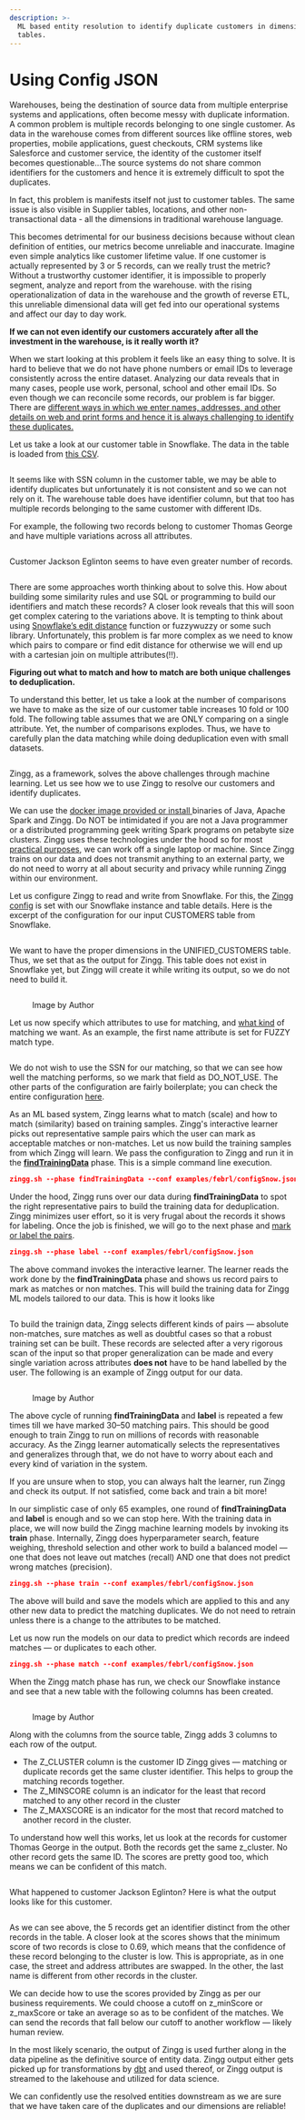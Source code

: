 ```yaml
---
description: >-
  ML based entity resolution to identify duplicate customers in dimension
  tables.
---
```


# Using Config JSON

Warehouses, being the destination of source data from multiple enterprise systems and applications, often become messy with duplicate information. A common problem is multiple records belonging to one single customer. As data in the warehouse comes from different sources like offline stores, web properties, mobile applications, guest checkouts, CRM systems like Salesforce and customer service, the identity of the customer itself becomes questionable...The source systems do not share common identifiers for the customers and hence it is extremely difficult to spot the duplicates.

In fact, this problem is manifests itself not just to customer tables. The same issue is also visible in Supplier tables, locations, and other non-transactional data - all the dimensions in traditional warehouse language.

This becomes detrimental for our business decisions because without clean definition of entities, our metrics become unreliable and inaccurate. Imagine even simple analytics like customer lifetime value. If one customer is actually represented by 3 or 5 records, can we really trust the metric? Without a trustworthy customer identifier, it is impossible to properly segment, analyze and report from the warehouse. with the rising operationalization of data in the warehouse and the growth of reverse ETL, this unreliable dimensional data will get fed into our operational systems and affect our day to day work.

**If we can not even identify our customers accurately after all the investment in the warehouse, is it really worth it?**

When we start looking at this problem it feels like an easy thing to solve. It is hard to believe that we do not have phone numbers or email IDs to leverage consistently across the entire dataset. Analyzing our data reveals that in many cases, people use work, personal, school and other email IDs. So even though we can reconcile some records, our problem is far bigger. There are [different ways in which we enter names, addresses, and other details on web and print forms and hence it is always challenging to identify these duplicates.](https://medium.com/@sonalgoyal/deduplicating-records-is-machine-learning-the-answer-e9579cfda935)

Let us take a look at our customer table in Snowflake. The data in the table is loaded from [this CSV](https://github.com/zinggAI/zingg/blob/main/examples/febrl/test.csv).

<figure><img src="https://cdn.prod.website-files.com/61ee7c3b937e8a5919a6a12d/6232170b902a2245521be4c9_1*IJjjNWx9M5c_Sy6TDQoKWA.png" alt=""><figcaption></figcaption></figure>

It seems like with SSN column in the customer table, we may be able to identify duplicates but unfortunately it is not consistent and so we can not rely on it. The warehouse table does have identifier column, but that too has multiple records belonging to the same customer with different IDs.

For example, the following two records belong to customer Thomas George and have multiple variations across all attributes.

<figure><img src="https://cdn.prod.website-files.com/61ee7c3b937e8a5919a6a12d/6232170bc9804b2468382d13_1*q9sXA8soGVbAjD3dsVKAhg.png" alt=""><figcaption></figcaption></figure>

Customer Jackson Eglinton seems to have even greater number of records.

<figure><img src="https://cdn.prod.website-files.com/61ee7c3b937e8a5919a6a12d/6232170b12765114002c2059_1*LO0ns0K3-05zjVfSZLvP-g.png" alt=""><figcaption></figcaption></figure>

There are some approaches worth thinking about to solve this. How about building some similarity rules and use SQL or programming to build our identifiers and match these records? A closer look reveals that this will soon get complex catering to the variations above. It is tempting to think about using [Snowflake’s edit distance](https://docs.snowflake.com/en/sql-reference/functions/editdistance.html) function or fuzzywuzzy or some such library. Unfortunately, this problem is far more complex as we need to know which pairs to compare or find edit distance for otherwise we will end up with a cartesian join on multiple attributes(!!).

**Figuring out what to match and how to match are both unique challenges to deduplication.**

To understand this better, let us take a look at the number of comparisons we have to make as the size of our customer table increases 10 fold or 100 fold. The following table assumes that we are ONLY comparing on a single attribute. Yet, the number of comparisons explodes. Thus, we have to carefully plan the data matching while doing deduplication even with small datasets.

<figure><img src="https://cdn.prod.website-files.com/61ee7c3b937e8a5919a6a12d/6232170bec616d851f7b8806_1*svNQBN2gsOmnsoLADtx0kA.jpeg" alt=""><figcaption></figcaption></figure>

Zingg, as a framework, solves the above challenges through machine learning. Let us see how we to use Zingg to resolve our customers and identify duplicates.

We can use the [docker image provided or install ](https://docs.zingg.ai/zingg/stepbystep/installation)binaries of Java, Apache Spark and Zingg. Do NOT be intimidated if you are not a Java programmer or a distributed programming geek writing Spark programs on petabyte size clusters. Zingg uses these technologies under the hood so for most [practical purposes](https://docs.zingg.ai/zingg/stepbystep/hardwaresizing), we can work off a single laptop or machine. Since Zingg trains on our data and does not transmit anything to an external party, we do not need to worry at all about security and privacy while running Zingg within our environment.

Let us configure Zingg to read and write from Snowflake. For this, the [Zingg config](https://github.com/zinggAI/zingg/blob/main/docs/configuration.md) is set with our Snowflake instance and table details. Here is the excerpt of the configuration for our input CUSTOMERS table from Snowflake.

<figure><img src="https://cdn.prod.website-files.com/61ee7c3b937e8a5919a6a12d/6232170bcf512bfe86a0c27c_1*xhA58axrU3sgdV7M_MOZNg.png" alt=""><figcaption></figcaption></figure>

We want to have the proper dimensions in the UNIFIED\_CUSTOMERS table. Thus, we set that as the output for Zingg. This table does not exist in Snowflake yet, but Zingg will create it while writing its output, so we do not need to build it.

<figure><img src="https://cdn.prod.website-files.com/61ee7c3b937e8a5919a6a12d/6232170c15bc731d9368972c_1*1Gj8iyyI9Bl-XsxDfe_mYw.png" alt=""><figcaption><p>Image by Author</p></figcaption></figure>

Let us now specify which attributes to use for matching, and [what kind](https://docs.zingg.ai/zingg/stepbystep/configuration#fielddefinition) of matching we want. As an example, the first name attribute is set for FUZZY match type.

<figure><img src="https://cdn.prod.website-files.com/61ee7c3b937e8a5919a6a12d/6232170cec616d48257b8807_1*HpZ722XLMEvKxJyQMHNEdg.png" alt=""><figcaption></figcaption></figure>

We do not wish to use the SSN for our matching, so that we can see how well the matching performs, so we mark that field as DO\_NOT\_USE. The other parts of the configuration are fairly boilerplate; you can check the entire configuration [here](https://github.com/zinggAI/zingg/blob/main/examples/febrl/configSnow.json).

As an ML based system, Zingg learns what to match (scale) and how to match (similarity) based on training samples. Zingg's interactive learner picks out representative sample pairs which the user can mark as acceptable matches or non-matches. Let us now build the training samples from which Zingg will learn. We pass the configuration to Zingg and run it in the [**findTrainingData**](https://github.com/zinggAI/zingg/blob/main/docs/running.md#findtrainingdata---finding-pairs-of-records-which-could-be-similar-to-train-zingg) phase. This is a simple command line execution.

```json
zingg.sh --phase findTrainingData --conf examples/febrl/configSnow.json
```

Under the hood, Zingg runs over our data during **findTrainingData** to spot the right representative pairs to build the training data for deduplication. Zingg minimizes user effort, so it is very frugal about the records it shows for labeling. Once the job is finished, we will go to the next phase and [mark or label the pairs](https://docs.zingg.ai/zingg/stepbystep/createtrainingdata/label).

```json
zingg.sh --phase label --conf examples/febrl/configSnow.json
```

The above command invokes the interactive learner. The learner reads the work done by the **findTrainingData** phase and shows us record pairs to mark as matches or non matches. This will build the training data for Zingg ML models tailored to our data. This is how it looks like

<figure><img src="https://cdn.prod.website-files.com/61ee7c3b937e8a5919a6a12d/6232170c23ecc8af910fa58e_1*ruA37saR-MeWUGskEyenRg.png" alt=""><figcaption></figcaption></figure>

To build the trainign data, Zingg selects different kinds of pairs — absolute non-matches, sure matches as well as doubtful cases so that a robust training set can be built. These records are selected after a very rigorous scan of the input so that proper generalization can be made and every single variation across attributes **does not** have to be hand labelled by the user. The following is an example of Zingg output for our data.

<figure><img src="https://cdn.prod.website-files.com/61ee7c3b937e8a5919a6a12d/6232170ca04f32f030d9ddef_1*p6MEe8fLMEIE-wJ6A3uSeQ.png" alt=""><figcaption><p>Image by Author</p></figcaption></figure>

The above cycle of running **findTrainingData** and **label** is repeated a few times till we have marked 30–50 matching pairs. This should be good enough to train Zingg to run on millions of records with reasonable accuracy. As the Zingg learner automatically selects the representatives and generalizes through that, we do not have to worry about each and every kind of variation in the system.

If you are unsure when to stop, you can always halt the learner, run Zingg and check its output. If not satisfied, come back and train a bit more!

In our simplistic case of only 65 examples, one round of **findTrainingData** and **label** is enough and so we can stop here. With the training data in place, we will now build the Zingg machine learning models by invoking its **train** phase. Internally, Zingg does hyperparameter search, feature weighing, threshold selection and other work to build a balanced model — one that does not leave out matches (recall) AND one that does not predict wrong matches (precision).

```json
zingg.sh --phase train --conf examples/febrl/configSnow.json
```

The above will build and save the models which are applied to this and any other new data to predict the matching duplicates. We do not need to retrain unless there is a change to the attributes to be matched.

Let us now run the models on our data to predict which records are indeed matches — or duplicates to each other.

```json
zingg.sh --phase match --conf examples/febrl/configSnow.json
```

When the Zingg match phase has run, we check our Snowflake instance and see that a new table with the following columns has been created.

<figure><img src="https://cdn.prod.website-files.com/61ee7c3b937e8a5919a6a12d/6232170cea0315c076630c1a_1*ZyCOD7NrgwEA_5TR4O8HOw.png" alt=""><figcaption><p>Image by Author</p></figcaption></figure>

Along with the columns from the source table, Zingg adds 3 columns to each row of the output.

* The Z\_CLUSTER column is the customer ID Zingg gives — matching or duplicate records get the same cluster identifier. This helps to group the matching records together.
* The Z\_MINSCORE column is an indicator for the least that record matched to any other record in the cluster
* The Z\_MAXSCORE is an indicator for the most that record matched to another record in the cluster.

To understand how well this works, let us look at the records for customer Thomas George in the output. Both the records get the same z\_cluster. No other record gets the same ID. The scores are pretty good too, which means we can be confident of this match.

<figure><img src="https://cdn.prod.website-files.com/61ee7c3b937e8a5919a6a12d/6232170cdea6de41d3ecb468_1*XFOl9c3nCtHfD6nFWiAeAg.png" alt=""><figcaption></figcaption></figure>

What happened to customer Jackson Eglinton? Here is what the output looks like for this customer.

<figure><img src="https://cdn.prod.website-files.com/61ee7c3b937e8a5919a6a12d/623215a18e644774bb808e43_0*cBrSvKDAqbOdyOup.png" alt=""><figcaption></figcaption></figure>

As we can see above, the 5 records get an identifier distinct from the other records in the table. A closer look at the scores shows that the minimum score of two records is close to 0.69, which means that the confidence of these record belonging to the cluster is low. This is appropriate, as in one case, the street and address attributes are swapped. In the other, the last name is different from other records in the cluster.

We can decide how to use the scores provided by Zingg as per our business requirements. We could choose a cutoff on z\_minScore or z\_maxScore or take an average so as to be confident of the matches. We can send the records that fall below our cutoff to another workflow — likely human review.

In the most likely scenario, the output of Zingg is used further along in the data pipeline as the definitive source of entity data. Zingg output either gets picked up for transformations by [dbt](https://www.getdbt.com/) and used thereof, or Zingg output is streamed to the lakehouse and utilized for data science.

We can confidently use the resolved entities downstream as we are sure that we have taken care of the duplicates and our dimensions are reliable!
